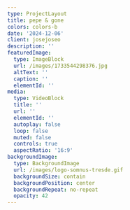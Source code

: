 ```yaml
---
type: ProjectLayout
title: pepe & gone
colors: colors-b
date: '2024-12-06'
client: josejoseo
description: ''
featuredImage:
  type: ImageBlock
  url: /images/1733544298376.jpg
  altText: ''
  caption: ''
  elementId: ''
media:
  type: VideoBlock
  title: ''
  url: ''
  elementId: ''
  autoplay: false
  loop: false
  muted: false
  controls: true
  aspectRatio: '16:9'
backgroundImage:
  type: BackgroundImage
  url: /images/logo-somnus-tresde.gif
  backgroundSize: contain
  backgroundPosition: center
  backgroundRepeat: no-repeat
  opacity: 42
---
```

